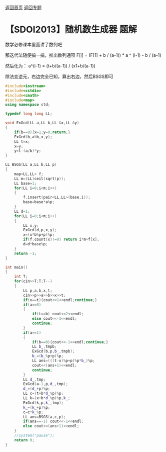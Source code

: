 [返回首页](https://EbolaEmperor.github.io)
[返回专题](https://EbolaEmperor.github.io/special/BSGS)

# 【SDOI2013】随机数生成器 题解

数学必修课本里面讲了数列吧

那迭代法随便搞一搞，推出数列通项 F[i] = (F[1] + b / (a-1)) * a ^ (i-1) - b / (a-1)

然后化为： a^(i-1) = (t+b/(a-1)) / (x1+b/(a-1))

除法变逆元，右边完全已知，算出右边，然后BSGS即可

```cpp
#include<iostream>
#include<cstdio>
#include<cmath>
#include<map>
using namespace std;

typedef long long LL;

void ExGcd(LL a,LL b,LL &x,LL &y)
{
	if(b==0){x=1;y=0;return;}
	ExGcd(b,a%b,x,y);
	LL t=x;
	x=y;
	y=t-(a/b)*y;
}

LL BSGS(LL a,LL b,LL p)
{
	map<LL,LL> f;
	LL m=(LL)ceil(sqrt(p));
	LL base=1;
	for(LL i=0;i<m;i++)
	{
		f.insert(pair<LL,LL>(base,i));
		base=base*a%p;
	}
	LL d=1;
	for(LL i=0;i<m;i++)
	{
		LL x,y;
		ExGcd(d,p,x,y);
		x=(x*b%p+p)%p;
		if(f.count(x)!=0) return i*m+f[x];
		d=d*base%p;
	}
	return -1;
}

int main()
{
	int T;
	for(cin>>T;T;T--)
	{
		LL p,a,b,x,t;
		cin>>p>>a>>b>>x>>t;
		if(x==t){cout<<1<<endl;continue;}
		if(a==0)
		{
			if(t==b) cout<<2<<endl;
			else cout<<-1<<endl;
			continue;
		}
		if(a==1)
		{
			if(b==0){cout<<-1<<endl;continue;}
			LL b_,tmpb;
			ExGcd(b,p,b_,tmpb);
			b_=(b_%p+p)%p;
			LL ans=(((t-x)%p+p)%p*b_)%p;
			cout<<(ans+1)<<endl;
			continue;
		}
		LL d_,tmp;
		ExGcd(a-1,p,d_,tmp);
		d_=(d_+p)%p;
		LL c=(t+b*d_%p)%p;
		LL k=(x+b*d_%p)%p,k_;
		ExGcd(k,p,k_,tmp);
		k_=(k_+p)%p;
		c=c*k_%p;
		LL ans=BSGS(a,c,p);
		if(ans==-1) cout<<-1<<endl;
		else cout<<(ans+1)<<endl;
	}
	//system("pause");
	return 0;
}
```

